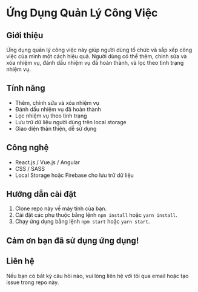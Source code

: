 # Ứng Dụng Quản Lý Công Việc

## Giới thiệu
Ứng dụng quản lý công việc này giúp người dùng tổ chức và sắp xếp công việc của mình một cách hiệu quả. Người dùng có thể thêm, chỉnh sửa và xóa nhiệm vụ, đánh dấu nhiệm vụ đã hoàn thành, và lọc theo tình trạng nhiệm vụ.

## Tính năng
- Thêm, chỉnh sửa và xóa nhiệm vụ
- Đánh dấu nhiệm vụ đã hoàn thành
- Lọc nhiệm vụ theo tình trạng
- Lưu trữ dữ liệu người dùng trên local storage
- Giao diện thân thiện, dễ sử dụng

## Công nghệ
- React.js / Vue.js / Angular
- CSS / SASS
- Local Storage hoặc Firebase cho lưu trữ dữ liệu

## Hướng dẫn cài đặt
1. Clone repo này về máy tính của bạn.
2. Cài đặt các phụ thuộc bằng lệnh `npm install` hoặc `yarn install`.
3. Chạy ứng dụng bằng lệnh `npm start` hoặc `yarn start`.

## Cảm ơn bạn đã sử dụng ứng dụng!

## Liên hệ
Nếu bạn có bất kỳ câu hỏi nào, vui lòng liên hệ với tôi qua email hoặc tạo issue trong repo này.